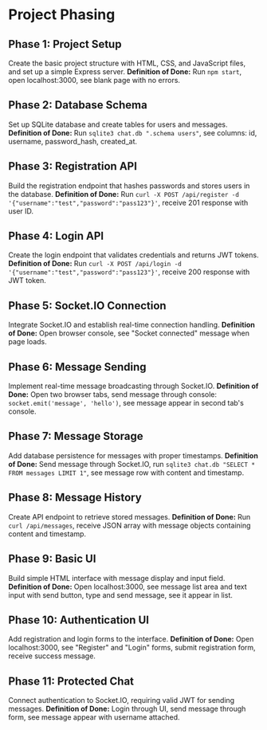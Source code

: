 # Project Phasing

## Phase 1: Project Setup
Create the basic project structure with HTML, CSS, and JavaScript files, and set up a simple Express server.
**Definition of Done:** Run `npm start`, open localhost:3000, see blank page with no errors.

## Phase 2: Database Schema
Set up SQLite database and create tables for users and messages.
**Definition of Done:** Run `sqlite3 chat.db ".schema users"`, see columns: id, username, password_hash, created_at.

## Phase 3: Registration API
Build the registration endpoint that hashes passwords and stores users in the database.
**Definition of Done:** Run `curl -X POST /api/register -d '{"username":"test","password":"pass123"}'`, receive 201 response with user ID.

## Phase 4: Login API
Create the login endpoint that validates credentials and returns JWT tokens.
**Definition of Done:** Run `curl -X POST /api/login -d '{"username":"test","password":"pass123"}'`, receive 200 response with JWT token.

## Phase 5: Socket.IO Connection
Integrate Socket.IO and establish real-time connection handling.
**Definition of Done:** Open browser console, see "Socket connected" message when page loads.

## Phase 6: Message Sending
Implement real-time message broadcasting through Socket.IO.
**Definition of Done:** Open two browser tabs, send message through console: `socket.emit('message', 'hello')`, see message appear in second tab's console.

## Phase 7: Message Storage
Add database persistence for messages with proper timestamps.
**Definition of Done:** Send message through Socket.IO, run `sqlite3 chat.db "SELECT * FROM messages LIMIT 1"`, see message row with content and timestamp.

## Phase 8: Message History
Create API endpoint to retrieve stored messages.
**Definition of Done:** Run `curl /api/messages`, receive JSON array with message objects containing content and timestamp.

## Phase 9: Basic UI
Build simple HTML interface with message display and input field.
**Definition of Done:** Open localhost:3000, see message list area and text input with send button, type and send message, see it appear in list.

## Phase 10: Authentication UI
Add registration and login forms to the interface.
**Definition of Done:** Open localhost:3000, see "Register" and "Login" forms, submit registration form, receive success message.

## Phase 11: Protected Chat
Connect authentication to Socket.IO, requiring valid JWT for sending messages.
**Definition of Done:** Login through UI, send message through form, see message appear with username attached.